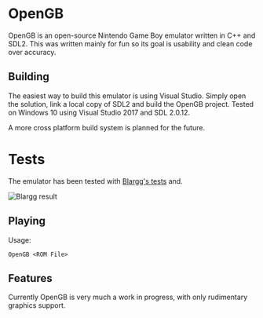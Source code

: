 # OpenGB
OpenGB is an open-source Nintendo Game Boy emulator written in C++ and SDL2. This was written mainly for fun so its goal is usability and clean code over accuracy.

## Building
The easiest way to build this emulator is using Visual Studio. Simply open the solution, link a local copy of SDL2 and build the OpenGB project. Tested on Windows 10 using Visual Studio 2017 and SDL 2.0.12.

A more cross platform build system is planned for the future.

# Tests
The emulator has been tested with [Blargg's tests](https://github.com/retrio/gb-test-roms) and.

![Blargg result](https://i.imgur.com/kVxMObd.png)

## Playing
Usage:

`OpenGB <ROM File>`
## Features
Currently OpenGB is very much a work in progress, with only rudimentary graphics support.